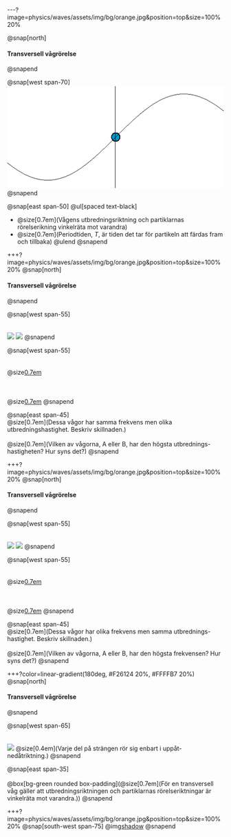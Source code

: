 ---?image=physics/waves/assets/img/bg/orange.jpg&position=top&size=100% 20%

@snap[north]
#### Transversell vågrörelse
@snapend

@snap[west span-70]
![span-70](physics/waves/assets/img/simple_harmonic_motion_animation.gif)
@snapend

@snap[east span-50]
@ul[spaced text-black]
- @size[0.7em](Vågens utbredningsriktning och partiklarnas rörelserikning vinkelräta mot varandra)
- @size[0.7em](Periodtiden, $T$, är tiden det tar för partikeln att färdas fram och tillbaka)
@ulend
@snapend

+++?image=physics/waves/assets/img/bg/orange.jpg&position=top&size=100% 20%
@snap[north]
#### Transversell vågrörelse
@snapend

@snap[west span-55]
<br><br><br>
![](https://cloudheaven.se/~nikodemus/shared/waveslides/TravellingWaveSpeed1.gif)
![](https://cloudheaven.se/~nikodemus/shared/waveslides/TravellingWaveSpeed2.gif)
@snapend

@snap[west span-55]
<br><br><br>
@size[0.7em](A)
<br><br><br><br>
@size[0.7em](B)
@snapend

@snap[east span-45]
<br>
@size[0.7em](Dessa vågor har samma frekvens men olika utbredningshastighet. Beskriv skillnaden.)
<br><br>
@size[0.7em](Vilken av vågorna, A eller B, har den högsta utbrednings-hastigheten? Hur syns det?)
@snapend

+++?image=physics/waves/assets/img/bg/orange.jpg&position=top&size=100% 20%
@snap[north]
#### Transversell vågrörelse
@snapend

@snap[west span-55]
<br><br><br>
![](https://cloudheaven.se/~nikodemus/shared/waveslides/TravellingWaveHighFreq.gif)
![](https://cloudheaven.se/~nikodemus/shared/waveslides/TravellingWaveSpeed1.gif)
@snapend

@snap[west span-55]
<br><br><br>
@size[0.7em](A)
<br><br><br><br>
@size[0.7em](B)
@snapend

@snap[east span-45]
<br>
@size[0.7em](Dessa vågor har olika frekvens men samma utbrednings-hastighet. Beskriv skillnaden.)
<br><br>
@size[0.7em](Vilken av vågorna, A eller B, har den högsta frekvensen? Hur syns det?)
@snapend

+++?color=linear-gradient(180deg, #F26124 20%, #FFFFB7 20%)
@snap[north]
#### Transversell vågrörelse
@snapend

@snap[west span-65]
<br><br><br>
![](https://cloudheaven.se/~nikodemus/shared/waveslides/TravellingWave.gif)
@size[0.4em](Varje del på strängen rör sig enbart i uppåt- nedåtriktning.)
@snapend

@snap[east span-35]
<br><br>
@box[bg-green rounded box-padding](@size[0.7em](För en transversell våg gäller att utbredningsriktningen och partiklarnas rörelseriktningar är vinkelräta mot varandra.))
@snapend

+++?image=physics/waves/assets/img/bg/orange.jpg&position=top&size=100% 20%
@snap[south-west span-75]
@img[shadow](physics/waves/assets/img/Surface_waves-1024.jpg)
@snapend
